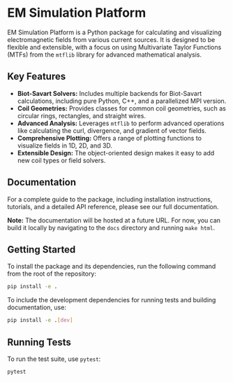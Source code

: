 # EM Simulation Platform

EM Simulation Platform is a Python package for calculating and visualizing electromagnetic fields from various current sources. It is designed to be flexible and extensible, with a focus on using Multivariate Taylor Functions (MTFs) from the `mtflib` library for advanced mathematical analysis.

## Key Features

*   **Biot-Savart Solvers:** Includes multiple backends for Biot-Savart calculations, including pure Python, C++, and a parallelized MPI version.
*   **Coil Geometries:** Provides classes for common coil geometries, such as circular rings, rectangles, and straight wires.
*   **Advanced Analysis:** Leverages `mtflib` to perform advanced operations like calculating the curl, divergence, and gradient of vector fields.
*   **Comprehensive Plotting:** Offers a range of plotting functions to visualize fields in 1D, 2D, and 3D.
*   **Extensible Design:** The object-oriented design makes it easy to add new coil types or field solvers.

## Documentation

For a complete guide to the package, including installation instructions, tutorials, and a detailed API reference, please see our full documentation.

**Note:** The documentation will be hosted at a future URL. For now, you can build it locally by navigating to the `docs` directory and running `make html`.

## Getting Started

To install the package and its dependencies, run the following command from the root of the repository:

```bash
pip install -e .
```

To include the development dependencies for running tests and building documentation, use:
```bash
pip install -e .[dev]
```

## Running Tests

To run the test suite, use `pytest`:
```bash
pytest
```